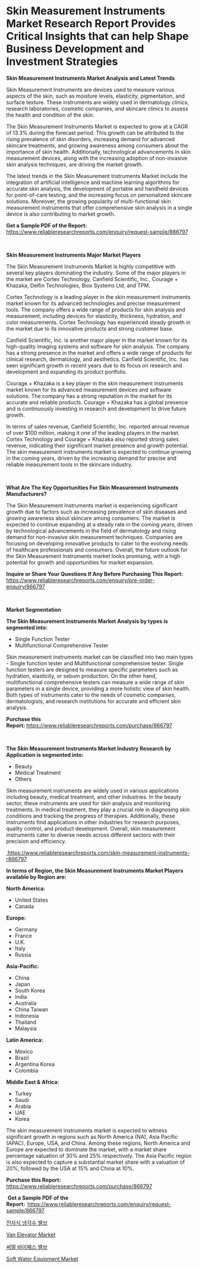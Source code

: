 <p><h1>Skin Measurement Instruments Market Research Report Provides Critical Insights that can help Shape Business Development and Investment Strategies</h1></p><p><strong>Skin Measurement Instruments Market Analysis and Latest Trends</strong></p>
<p><p>Skin Measurement Instruments are devices used to measure various aspects of the skin, such as moisture levels, elasticity, pigmentation, and surface texture. These instruments are widely used in dermatology clinics, research laboratories, cosmetic companies, and skincare clinics to assess the health and condition of the skin.</p><p>The Skin Measurement Instruments Market is expected to grow at a CAGR of 13.3% during the forecast period. This growth can be attributed to the rising prevalence of skin disorders, increasing demand for advanced skincare treatments, and growing awareness among consumers about the importance of skin health. Additionally, technological advancements in skin measurement devices, along with the increasing adoption of non-invasive skin analysis techniques, are driving the market growth.</p><p>The latest trends in the Skin Measurement Instruments Market include the integration of artificial intelligence and machine learning algorithms for accurate skin analysis, the development of portable and handheld devices for point-of-care testing, and the increasing focus on personalized skincare solutions. Moreover, the growing popularity of multi-functional skin measurement instruments that offer comprehensive skin analysis in a single device is also contributing to market growth.</p></p>
<p><strong>Get a Sample PDF of the Report:&nbsp;</strong> <a href="https://www.reliableresearchreports.com/enquiry/request-sample/866797">https://www.reliableresearchreports.com/enquiry/request-sample/866797</a></p>
<p>&nbsp;</p>
<p><strong>Skin Measurement Instruments Major Market Players</strong></p>
<p><p>The Skin Measurement Instruments Market is highly competitive with several key players dominating the industry. Some of the major players in the market are Cortex Technology, Canfield Scientific, Inc., Courage + Khazaka, Delfin Technologies, Biox Systems Ltd, and TPM.</p><p>Cortex Technology is a leading player in the skin measurement instruments market known for its advanced technologies and precise measurement tools. The company offers a wide range of products for skin analysis and measurement, including devices for elasticity, thickness, hydration, and color measurements. Cortex Technology has experienced steady growth in the market due to its innovative products and strong customer base.</p><p>Canfield Scientific, Inc. is another major player in the market known for its high-quality imaging systems and software for skin analysis. The company has a strong presence in the market and offers a wide range of products for clinical research, dermatology, and aesthetics. Canfield Scientific, Inc. has seen significant growth in recent years due to its focus on research and development and expanding its product portfolio.</p><p>Courage + Khazaka is a key player in the skin measurement instruments market known for its advanced measurement devices and software solutions. The company has a strong reputation in the market for its accurate and reliable products. Courage + Khazaka has a global presence and is continuously investing in research and development to drive future growth.</p><p>In terms of sales revenue, Canfield Scientific, Inc. reported annual revenue of over $100 million, making it one of the leading players in the market. Cortex Technology and Courage + Khazaka also reported strong sales revenue, indicating their significant market presence and growth potential. The skin measurement instruments market is expected to continue growing in the coming years, driven by the increasing demand for precise and reliable measurement tools in the skincare industry.</p></p>
<p>&nbsp;</p>
<p><strong>What Are The Key Opportunities For Skin Measurement Instruments Manufacturers?</strong></p>
<p><p>The Skin Measurement Instruments market is experiencing significant growth due to factors such as increasing prevalence of skin diseases and growing awareness about skincare among consumers. The market is expected to continue expanding at a steady rate in the coming years, driven by technological advancements in the field of dermatology and rising demand for non-invasive skin measurement techniques. Companies are focusing on developing innovative products to cater to the evolving needs of healthcare professionals and consumers. Overall, the future outlook for the Skin Measurement Instruments market looks promising, with a high potential for growth and opportunities for market expansion.</p></p>
<p><strong>Inquire or Share Your Questions If Any Before Purchasing This Report:</strong> <a href="https://www.reliableresearchreports.com/enquiry/pre-order-enquiry/866797">https://www.reliableresearchreports.com/enquiry/pre-order-enquiry/866797</a></p>
<p>&nbsp;</p>
<p><strong>Market Segmentation</strong></p>
<p><strong>The Skin Measurement Instruments Market Analysis by types is segmented into:</strong></p>
<p><ul><li>Single Function Tester</li><li>Multifunctional Comprehensive Tester</li></ul></p>
<p><p>Skin measurement instruments market can be classified into two main types - Single function tester and Multifunctional comprehensive tester. Single function testers are designed to measure specific parameters such as hydration, elasticity, or sebum production. On the other hand, multifunctional comprehensive testers can measure a wide range of skin parameters in a single device, providing a more holistic view of skin health. Both types of instruments cater to the needs of cosmetic companies, dermatologists, and research institutions for accurate and efficient skin analysis.</p></p>
<p><strong>Purchase this Report:&nbsp;</strong><a href="https://www.reliableresearchreports.com/purchase/866797">https://www.reliableresearchreports.com/purchase/866797</a></p>
<p>&nbsp;</p>
<p><strong>The Skin Measurement Instruments Market Industry Research by Application is segmented into:</strong></p>
<p><ul><li>Beauty</li><li>Medical Treatment</li><li>Others</li></ul></p>
<p><p>Skin measurement instruments are widely used in various applications including beauty, medical treatment, and other industries. In the beauty sector, these instruments are used for skin analysis and monitoring treatments. In medical treatment, they play a crucial role in diagnosing skin conditions and tracking the progress of therapies. Additionally, these instruments find applications in other industries for research purposes, quality control, and product development. Overall, skin measurement instruments cater to diverse needs across different sectors with their precision and efficiency.</p></p>
<p><a href="https://www.reliableresearchreports.com/skin-measurement-instruments-r866797">&nbsp;https://www.reliableresearchreports.com/skin-measurement-instruments-r866797</a></p>
<p><strong>In terms of Region, the Skin Measurement Instruments Market Players available by Region are:</strong></p>
<p>
    <p> <strong> North America: </strong>
        <ul>
            <li>United States</li>
            <li>Canada</li>
        </ul>
        </p> 
    <p> <strong> Europe: </strong>
        <ul>
            <li>Germany</li>
            <li>France</li>
            <li>U.K.</li>
            <li>Italy</li>
            <li>Russia</li>
        </ul>
        </p> 
    <p> <strong> Asia-Pacific: </strong>
        <ul>
            <li>China</li>
            <li>Japan</li>
            <li>South Korea</li>
            <li>India</li>
            <li>Australia</li>
            <li>China Taiwan</li>
            <li>Indonesia</li>
            <li>Thailand</li>
            <li>Malaysia</li>
        </ul>
        </p> 
    <p> <strong> Latin America: </strong>
        <ul>
            <li>Mexico</li>
            <li>Brazil</li>
            <li>Argentina Korea</li>
            <li>Colombia</li>
        </ul>
        </p> 
    <p> <strong> Middle East & Africa: </strong>
        <ul>
            <li>Turkey</li>
            <li>Saudi</li>
            <li>Arabia</li>
            <li>UAE</li>
            <li>Korea</li>
        </ul>
    </p>
    </p>
<p><p>The skin measurement instruments market is expected to witness significant growth in regions such as North America (NA), Asia Pacific (APAC), Europe, USA, and China. Among these regions, North America and Europe are expected to dominate the market, with a market share percentage valuation of 30% and 25% respectively. The Asia Pacific region is also expected to capture a substantial market share with a valuation of 20%, followed by the USA at 15% and China at 10%.</p></p>
<p><strong>Purchase this Report: </strong><a href="https://www.reliableresearchreports.com/purchase/866797">https://www.reliableresearchreports.com/purchase/866797</a></p>
<p>&nbsp;<strong>Get a Sample PDF of the Report:&nbsp;&nbsp;</strong><a href="https://www.reliableresearchreports.com/enquiry/request-sample/866797">https://www.reliableresearchreports.com/enquiry/request-sample/866797</a></p>
<p><strong></strong></p>
<p><p><a href="https://github.com/CliftonFisher9067/Market-Research-Report-List-1/blob/main/115178328689.md">전자식 냉각수 밸브</a></p><p><a href="https://github.com/dx0328/Market-Research-Report-List-2/blob/main/van-elevator-market.md">Van Elevator Market</a></p><p><a href="https://github.com/fernandotryO5lson96765/Market-Research-Report-List-1/blob/main/460172928690.md">써멀 바이패스 밸브</a></p><p><a href="https://github.com/Glendatilghmankmgz0rbhwpy/Market-Research-Report-List-2/blob/main/soft-water-equipment-market.md">Soft Water Equipment Market</a></p></p>